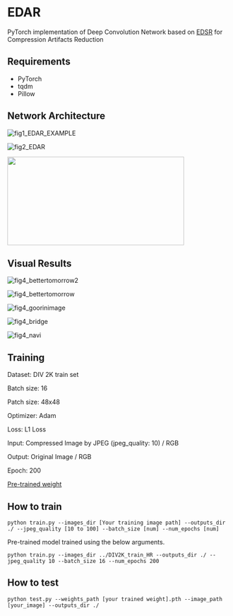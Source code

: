 # EDAR
PyTorch implementation of Deep Convolution Network based on [EDSR](https://arxiv.org/abs/1707.02921) for Compression Artifacts Reduction 

## Requirements
- PyTorch
- tqdm
- Pillow

## Network Architecture

![fig1_EDAR_EXAMPLE](https://user-images.githubusercontent.com/35001605/55075459-60df9680-50d6-11e9-8ce9-1b56c0dbf6cb.png)

![fig2_EDAR](https://user-images.githubusercontent.com/35001605/55075467-65a44a80-50d6-11e9-9d4c-3a40944d79b3.png)

<img src="https://user-images.githubusercontent.com/35001605/55075829-49ed7400-50d7-11e9-8179-ebabded17437.png" width="400" height="200" />

## Visual Results

![fig4_bettertomorrow2](https://user-images.githubusercontent.com/35001605/55057005-39270900-50ab-11e9-8985-cf74f324af11.png)

![fig4_bettertomorrow](https://user-images.githubusercontent.com/35001605/55057007-3af0cc80-50ab-11e9-872b-525bdd8b7480.png)

![fig4_goorinimage](https://user-images.githubusercontent.com/35001605/55075978-9d5fc200-50d7-11e9-91a3-92d3a0a7dcfa.png)

![fig4_bridge](https://user-images.githubusercontent.com/35001605/55076144-0ba48480-50d8-11e9-8381-f3e4417a4f53.png)

![fig4_navi](https://user-images.githubusercontent.com/35001605/55057501-b69f4900-50ac-11e9-8e5a-f810feb63034.png)



## Training

Dataset: DIV 2K train set

Batch size: 16

Patch size: 48x48

Optimizer: Adam

Loss: L1 Loss

Input: Compressed Image by JPEG (jpeg_quality: 10) / RGB

Output: Original Image / RGB

Epoch: 200

[Pre-trained weight]()

## How to train

```
python train.py --images_dir [Your training image path] --outputs_dir ./ --jpeg_quality [10 to 100] --batch_size [num] --num_epochs [num]
```

Pre-trained model trained using the below arguments.
```
python train.py --images_dir ../DIV2K_train_HR --outputs_dir ./ --jpeg_quality 10 --batch_size 16 --num_epochs 200
```

## How to test

```
python test.py --weights_path [your trained weight].pth --image_path [your_image] --outputs_dir ./
```
